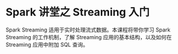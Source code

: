 # Spark 讲堂之 Streaming 入门

Spark Streaming 适用于实时处理流式数据。本课程将带你学习 Spark Streaming 的工作机制，了解 Streaming 应用的基本结构，以及如何在 Streaming 应用中附加 SQL 查询。